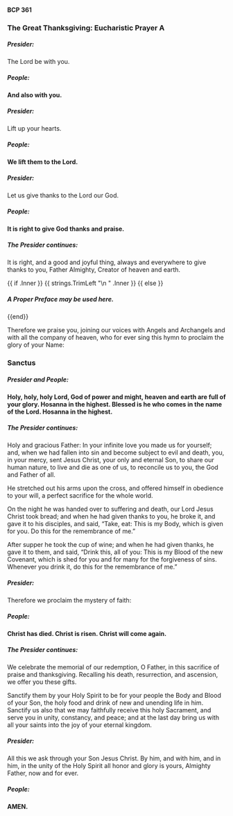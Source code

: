 #### BCP 361
### The Great Thanksgiving: Eucharistic Prayer A
##### Presider:
The Lord be with you.

##### People:
**And also with you.**

##### Presider:
Lift up your hearts.

##### People:
**We lift them to the Lord.**

##### Presider:
Let us give thanks to the Lord our God.

##### People:
**It is right to give God thanks and praise.**

##### The Presider continues:
It is right, and a good and joyful thing, always and everywhere to give thanks to you, Father Almighty, Creator of heaven and earth.

{{ if .Inner }}
{{ strings.TrimLeft "\n " .Inner }}
{{ else }}
##### A Proper Preface may be used here.
{{end}}

Therefore we praise you, joining our voices with Angels and Archangels and with all the company of heaven, who for ever sing this hymn to proclaim the glory of your Name:

### Sanctus
##### Presider and **People:**
**Holy, holy, holy Lord, God of power and might,
heaven and earth are full of your glory.
Hosanna in the highest.
Blessed is he who comes in the name of the Lord.
Hosanna in the highest.**

##### The Presider continues:
Holy and gracious Father: In your infinite love you made us for yourself; and, when we had fallen into sin and become subject to evil and death, you, in your mercy, sent Jesus Christ, your only and eternal Son, to share our human nature, to live and die as one of us, to reconcile us to you, the God and Father of all.

He stretched out his arms upon the cross, and offered himself in obedience to your will, a perfect sacrifice for the whole world.

On the night he was handed over to suffering and death, our Lord Jesus Christ took bread; and when he had given thanks to you, he broke it, and gave it to his disciples, and said, “Take, eat: This is my Body, which is given for you. Do this for the remembrance of me.”

After supper he took the cup of wine; and when he had given thanks, he gave it to them, and said, “Drink this, all of you: This is my Blood of the new Covenant, which is shed for you and for many for the forgiveness of sins. Whenever you drink it, do this for the remembrance of me.”

##### Presider:
Therefore we proclaim the mystery of faith:

##### People:
**Christ has died.
Christ is risen.
Christ will come again.**

##### The Presider continues:
We celebrate the memorial of our redemption, O Father, in this sacrifice of praise and thanksgiving. Recalling his death, resurrection, and ascension, we offer you these gifts.

Sanctify them by your Holy Spirit to be for your people the Body and Blood of your Son, the holy food and drink of new and unending life in him. Sanctify us also that we may faithfully receive this holy Sacrament, and serve you in unity, constancy, and peace; and at the last day bring us with all your saints into the joy of your eternal kingdom.

##### Presider:
All this we ask through your Son Jesus Christ. By him, and with him, and in him, in the unity of the Holy Spirit all honor and glory is yours, Almighty Father, now and for ever.

##### People:
**AMEN.**
